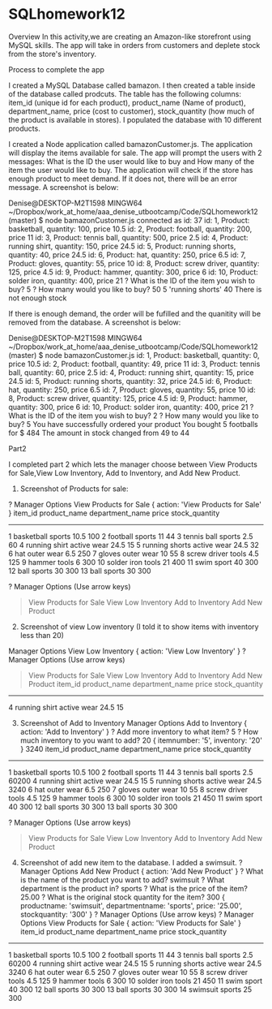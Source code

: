 # SQLhomework12
Overview
In this activity,we are creating an Amazon-like storefront using MySQL skills. The app will take in orders from customers and deplete stock from the store's inventory. 

Process to complete the app

I created a MySQL Database called bamazon. I then created a table inside of the database called prodcuts. The table has the following columns: item_id (unique id for each product),
product_name (Name of product), department_name, price (cost to customer), stock_quantity (how much of the product is available in stores). I populated the database with 10 different products. 



I created a Node application called bamazonCustomer.js. The application will display the items available for sale. The app will prompt the users with 2 messages: What is the ID the user would like to buy and How many of the item the user would like to buy. The application will check if the store has enough product to meet demand. If it does not, there will be an error message. A screenshot is below:

Denise@DESKTOP-M2T1598 MINGW64 ~/Dropbox/work_at_home/aaa_denise_utbootcamp/Code/SQLhomework12 (master)
$ node bamazonCustomer.js
connected as id: 37
id: 1, Product: basketball, quantity: 100, price 10.5
id: 2, Product: football, quantity: 200, price 11
id: 3, Product: tennis ball, quantity: 500, price 2.5
id: 4, Product: running shirt, quantity: 150, price 24.5
id: 5, Product: running shorts, quantity: 40, price 24.5
id: 6, Product: hat, quantity: 250, price 6.5
id: 7, Product: gloves, quantity: 55, price 10
id: 8, Product: screw driver, quantity: 125, price 4.5
id: 9, Product: hammer, quantity: 300, price 6
id: 10, Product: solder iron, quantity: 400, price 21
? What is the ID of the item you wish to buy? 5
? How many would you like to buy? 50
5 'running shorts' 40
There is not enough stock

If there is enough demand, the order will be fufilled and the quanitity will be removed from the database. A screenshot is below:

Denise@DESKTOP-M2T1598 MINGW64 ~/Dropbox/work_at_home/aaa_denise_utbootcamp/Code/SQLhomework12 (master)
$ node bamazonCustomer.js
id: 1, Product: basketball, quantity: 0, price 10.5
id: 2, Product: football, quantity: 49, price 11
id: 3, Product: tennis ball, quantity: 60, price 2.5
id: 4, Product: running shirt, quantity: 15, price 24.5
id: 5, Product: running shorts, quantity: 32, price 24.5
id: 6, Product: hat, quantity: 250, price 6.5
id: 7, Product: gloves, quantity: 55, price 10
id: 8, Product: screw driver, quantity: 125, price 4.5
id: 9, Product: hammer, quantity: 300, price 6
id: 10, Product: solder iron, quantity: 400, price 21
? What is the ID of the item you wish to buy? 2
? How many would you like to buy? 5
You have successfully ordered your product
You bought  5 footballs for $ 484
The amount in stock changed from 49 to 44


Part2

I completed part 2 which lets the manager choose between View Products for Sale,View Low Inventory, Add to Inventory, and Add New Product.

1) Screenshot of Products for sale:

? Manager Options View Products for Sale
{ action: 'View Products for Sale' }
item_id  product_name    department_name  price  stock_quantity
-------  --------------  ---------------  -----  --------------
1        basketball      sports           10.5   100
2        football        sports           11     44
3        tennis ball     sports           2.5    60
4        running shirt   active wear      24.5   15
5        running shorts  active wear      24.5   32
6        hat             outer wear       6.5    250
7        gloves          outer wear       10     55
8        screw driver    tools            4.5    125
9        hammer          tools            6      300
10       solder iron     tools            21     400
11       swim            sport            40     300
12       ball            sports           30     300
13       ball            sports           30     300

? Manager Options (Use arrow keys)
> View Products for Sale
  View Low Inventory
  Add to Inventory
  Add New Product

2) Screenshot of view Low inventory (I told it to show items with inventory less than 20)

 Manager Options View Low Inventory
{ action: 'View Low Inventory' }
? Manager Options (Use arrow keys)
> View Products for Sale
  View Low Inventory
  Add to Inventory
  Add New Product
item_id  product_name   department_name  price  stock_quantity
-------  -------------  ---------------  -----  --------------
4        running shirt  active wear      24.5   15

3) Screenshot of Add to Inventory
 Manager Options Add to Inventory
{ action: 'Add to Inventory' }
? Add more inventory to what item? 5
? How much inventory to you want to add? 20
{ itemnumber: '5', inventory: '20' }
3240
item_id  product_name    department_name  price  stock_quantity
-------  --------------  ---------------  -----  --------------
1        basketball      sports           10.5   100
2        football        sports           11     44
3        tennis ball     sports           2.5    60200
4        running shirt   active wear      24.5   15
5        running shorts  active wear      24.5   3240
6        hat             outer wear       6.5    250
7        gloves          outer wear       10     55
8        screw driver    tools            4.5    125
9        hammer          tools            6      300
10       solder iron     tools            21     450
11       swim            sport            40     300
12       ball            sports           30     300
13       ball            sports           30     300

? Manager Options (Use arrow keys)
> View Products for Sale
  View Low Inventory
  Add to Inventory
  Add New Product
4) Screenshot of add new item to the database. I added a swimsuit.
? Manager Options Add New Product
{ action: 'Add New Product' }
? What is the name of the product you want to add? swimsuit
? What department is the product in? sports
? What is the price of the item? 25.00
? What is the original stock quantity for the item? 300
{ productname: 'swimsuit',
  departmentname: 'sports',
  price: '25.00',
  stockquantity: '300' }
? Manager Options (Use arrow keys)
? Manager Options View Products for Sale
{ action: 'View Products for Sale' }
item_id  product_name    department_name  price  stock_quantity
-------  --------------  ---------------  -----  --------------
1        basketball      sports           10.5   100
2        football        sports           11     44
3        tennis ball     sports           2.5    60200
4        running shirt   active wear      24.5   15
5        running shorts  active wear      24.5   3240
6        hat             outer wear       6.5    250
7        gloves          outer wear       10     55
8        screw driver    tools            4.5    125
9        hammer          tools            6      300
10       solder iron     tools            21     450
11       swim            sport            40     300
12       ball            sports           30     300
13       ball            sports           30     300
14       swimsuit        sports           25     300

